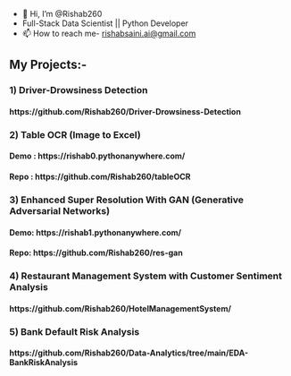 - 👋 Hi, I’m @Rishab260
- Full-Stack Data Scientist || Python Developer
- 📫 How to reach me- rishabsaini.ai@gmail.com

<h2>My Projects:- </h2>
 <h3>1) Driver-Drowsiness Detection </h3>
 <h4>https://github.com/Rishab260/Driver-Drowsiness-Detection </h4>
<h3>2) Table OCR (Image to Excel) </h3>
  <h4> Demo : https://rishab0.pythonanywhere.com/ </h4>
  <h4> Repo : https://github.com/Rishab260/tableOCR </h4>
<h3>3) Enhanced Super Resolution With GAN (Generative Adversarial Networks) </h3>
 <h4>  Demo: https://rishab1.pythonanywhere.com/</h4>
 <h4>  Repo: https://github.com/Rishab260/res-gan </h4>
 <h3>4) Restaurant Management System with Customer Sentiment Analysis
  <h4> https://github.com/Rishab260/HotelManagementSystem/ </h4>
 <h3>5) Bank Default Risk Analysis</h3>
 <h4> https://github.com/Rishab260/Data-Analytics/tree/main/EDA-BankRiskAnalysis </h4>

<!---
Rishab260/Rishab260 is a ✨ special ✨ repository because its `README.md` (this file) appears on your GitHub profile.
You can click the Preview link to take a look at your changes.
--->
